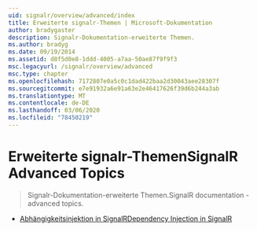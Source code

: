 ```yaml
---
uid: signalr/overview/advanced/index
title: Erweiterte signalr-Themen | Microsoft-Dokumentation
author: bradygaster
description: Signalr-Dokumentation-erweiterte Themen.
ms.author: bradyg
ms.date: 09/19/2014
ms.assetid: d8f5d0e8-1ddd-4005-a7aa-50ae87f9f9f3
msc.legacyurl: /signalr/overview/advanced
msc.type: chapter
ms.openlocfilehash: 7172807e0a5c0c1dad422baa2d30043aee28307f
ms.sourcegitcommit: e7e91932a6e91a63e2e46417626f39d6b244a3ab
ms.translationtype: MT
ms.contentlocale: de-DE
ms.lasthandoff: 03/06/2020
ms.locfileid: "78450219"
---
```

# <a name="signalr-advanced-topics"></a><span data-ttu-id="d3673-103">Erweiterte signalr-Themen</span><span class="sxs-lookup"><span data-stu-id="d3673-103">SignalR Advanced Topics</span></span>

> <span data-ttu-id="d3673-104">Signalr-Dokumentation-erweiterte Themen.</span><span class="sxs-lookup"><span data-stu-id="d3673-104">SignalR documentation - advanced topics.</span></span>

- [<span data-ttu-id="d3673-105">Abhängigkeitsinjektion in SignalR</span><span class="sxs-lookup"><span data-stu-id="d3673-105">Dependency Injection in SignalR</span></span>](dependency-injection.md)
